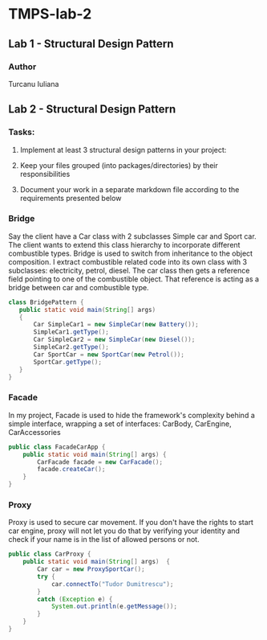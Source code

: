 # TMPS-lab-2
## Lab 1 - Structural Design Pattern
### Author 
Turcanu Iuliana

## Lab 2 - Structural Design Pattern
### Tasks:
 
1. Implement at least 3 structural design patterns in your project:
   
2. Keep your files grouped (into packages/directories) by their responsibilities
   
3. Document your work in a separate markdown file according to the requirements presented below 
### Bridge

Say the client have a Car class with 2 subclasses Simple car and Sport car. The client wants to extend this class hierarchy to incorporate different combustible types. Bridge is used to switch from inheritance to the object composition. I extract combustible related code into its own class with 3 subclasses: electricity, petrol, diesel. The car class then gets a reference field pointing to one of the combustible object. That reference is acting as a bridge between car and combustible type.
    
 ```java
class BridgePattern {
    public static void main(String[] args)
    {
        Car SimpleCar1 = new SimpleCar(new Battery());
        SimpleCar1.getType();
        Car SimpleCar2 = new SimpleCar(new Diesel());
        SimpleCar2.getType();
        Car SportCar = new SportCar(new Petrol());
        SportCar.getType();
    }
}
```

### Facade

In my project, Facade is used to hide the framework's complexity behind a simple interface, wrapping a set of interfaces: CarBody, CarEngine, CarAccessories

```java
public class FacadeCarApp {
    public static void main(String[] args) {
        CarFacade facade = new CarFacade();
        facade.createCar();
    }
}
```

### Proxy

Proxy is used to secure car movement. If you don\'t have the rights to start car engine, proxy will not let you do that by verifying your identity and check if your name is in the list of allowed persons or not.

```java
public class CarProxy {
    public static void main(String[] args)  {
        Car car = new ProxySportCar();
        try {
            car.connectTo("Tudor Dumitrescu");
        }
        catch (Exception e) {
            System.out.println(e.getMessage());
        }
    }
}
```